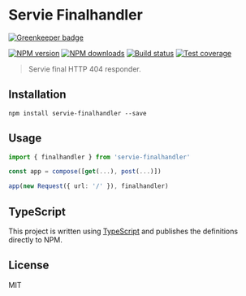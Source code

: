 # Servie Finalhandler

[![Greenkeeper badge](https://badges.greenkeeper.io/blakeembrey/node-servie-finalhandler.svg)](https://greenkeeper.io/)

[![NPM version][npm-image]][npm-url]
[![NPM downloads][downloads-image]][downloads-url]
[![Build status][travis-image]][travis-url]
[![Test coverage][coveralls-image]][coveralls-url]

> Servie final HTTP 404 responder.

## Installation

```
npm install servie-finalhandler --save
```

## Usage

```ts
import { finalhandler } from 'servie-finalhandler'

const app = compose([get(...), post(...)])

app(new Request({ url: '/' }), finalhandler)
```

## TypeScript

This project is written using [TypeScript](https://github.com/Microsoft/TypeScript) and publishes the definitions directly to NPM.

## License

MIT

[npm-image]: https://img.shields.io/npm/v/servie-finalhandler.svg?style=flat
[npm-url]: https://npmjs.org/package/servie-finalhandler
[downloads-image]: https://img.shields.io/npm/dm/servie-finalhandler.svg?style=flat
[downloads-url]: https://npmjs.org/package/servie-finalhandler
[travis-image]: https://img.shields.io/travis/blakeembrey/node-servie-finalhandler.svg?style=flat
[travis-url]: https://travis-ci.org/blakeembrey/node-servie-finalhandler
[coveralls-image]: https://img.shields.io/coveralls/blakeembrey/node-servie-finalhandler.svg?style=flat
[coveralls-url]: https://coveralls.io/r/blakeembrey/node-servie-finalhandler?branch=master
